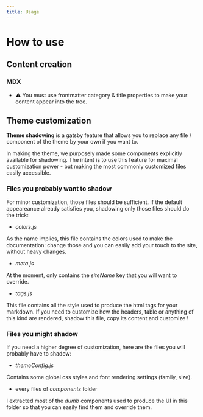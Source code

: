 ```yaml
---
title: Usage
---
```


# How to use

## Content creation

### MDX

- :warning: You must use frontmatter category & title properties to make your content appear into the tree.

## Theme customization

**Theme shadowing** is a gatsby feature that allows you to replace any file / component of the theme by your own if you want to.

In making the theme, we purposely made some components explicitly available for shadowing. The intent is to use this feature for maximal customization power - but making the most commonly customized files easily accessible.

### Files you probably want to shadow

For minor customization, those files should be sufficient. If the default appeareance already satisfies you, shadowing only those files should do the trick:

- _colors.js_

As the name implies, this file contains the colors used to make the documentation: change those and you can easily add your touch to the site, without heavy changes.

- _meta.js_

At the moment, only contains the _siteName_ key that you will want to override.

- _tags.js_

This file contains all the style used to produce the html tags for your markdown. If you need to customize how the headers, table or anything of this kind are rendered, shadow this file, copy its content and customize !

### Files you might shadow

If you need a higher degree of customization, here are the files you will probably have to shadow:

- _themeConfig.js_

Contains some global css styles and font rendering settings (family, size).

- every files of _components_ folder

I extracted most of the _dumb_ components used to produce the UI in this folder so that you can easily find them and override them.
